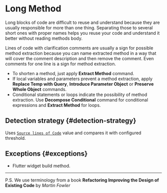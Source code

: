 # Long Method

Long blocks of code are difficult to reuse and understand because they are usually responsible for more than one thing. Separating those to several short ones with proper names helps you reuse your code and understand it better without reading methods body.

Lines of code with clarification comments are usually a sign for possible method extraction because you can name extracted method in a way that will cover the comment description and then remove the comment. Even comments for one line is a sign for method extraction.

* To shorten a method, just apply **Extract Method** command.
* If local variables and parameters prevent a method extraction, apply **Replace Temp with Query**, **Introduce Parameter Object** or **Preserve Whole Object** commands.
* Conditional statements or loops indicate the possibility of method extraction. Use **Decompose Conditional** command for conditional expressions and **Extract Method** for loops.

## Detection strategy {#detection-strategy}

Uses [`Source lines of Code`](../../metrics/source-lines-of-code.md) value and compares it with configured threshold.

## Exceptions {#exceptions}

* Flutter widget build method.

---

P.S. We use terminology from a book **Refactoring Improving the Design of Existing Code** by *Martin Fowler*
